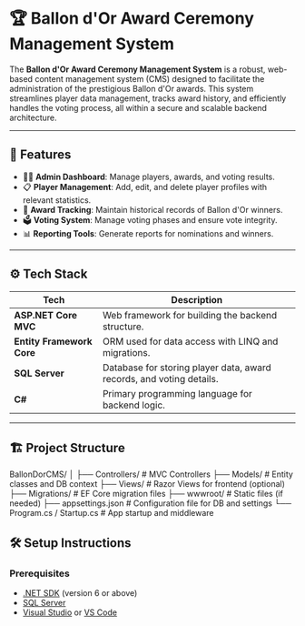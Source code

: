# 🏆 Ballon d'Or Award Ceremony Management System

The **Ballon d'Or Award Ceremony Management System** is a robust, web-based content management system (CMS) designed to facilitate the administration of the prestigious Ballon d'Or awards. This system streamlines player data management, tracks award history, and efficiently handles the voting process, all within a secure and scalable backend architecture.

---

## 🚀 Features

- 🧑‍💼 **Admin Dashboard**: Manage players, awards, and voting results.
- 📋 **Player Management**: Add, edit, and delete player profiles with relevant statistics.
- 🏅 **Award Tracking**: Maintain historical records of Ballon d'Or winners.
- 🗳️ **Voting System**: Manage voting phases and ensure vote integrity.
- 📊 **Reporting Tools**: Generate reports for nominations and winners.

---

## ⚙️ Tech Stack

| Tech             | Description                                  |
|------------------|----------------------------------------------|
| **ASP.NET Core MVC** | Web framework for building the backend structure. |
| **Entity Framework Core** | ORM used for data access with LINQ and migrations. |
| **SQL Server**        | Database for storing player data, award records, and voting details. |
| **C#**                | Primary programming language for backend logic. |

---

## 🏗️ Project Structure

BallonDorCMS/ │ ├── Controllers/ # MVC Controllers ├── Models/ # Entity classes and DB context ├── Views/ # Razor Views for frontend (optional) ├── Migrations/ # EF Core migration files ├── wwwroot/ # Static files (if needed) ├── appsettings.json # Configuration file for DB and settings └── Program.cs / Startup.cs # App startup and middleware

## 🛠️ Setup Instructions

### Prerequisites
- [.NET SDK](https://dotnet.microsoft.com/en-us/download) (version 6 or above)
- [SQL Server](https://www.microsoft.com/en-us/sql-server/)
- [Visual Studio](https://visualstudio.microsoft.com/) or [VS Code](https://code.visualstudio.com/)